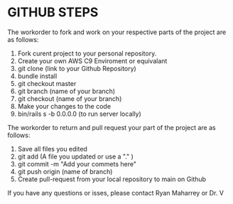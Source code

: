 # GITHUB STEPS

The workorder to fork and work on your respective parts of the project are as follows:

1. Fork curent project to your personal repository.
2. Create your own AWS C9 Enviroment or equivalant
3. git clone (link to your Github Repository)
4. bundle install
5. git checkout master
6. git branch (name of your branch)
7. git checkout (name of your branch)
8. Make your changes to the code
9. bin/rails s -b 0.0.0.0 (to run server locally)

The workorder to return and pull request your part of the project are as follows:

1. Save all files you edited
2. git add (A file you updated or use a "." )
2. git commit -m "Add your commets here"
3. git push origin (name of branch)
4. Create pull-request from your local repository to main on Github

If you have any questions or isses, please contact Ryan Maharrey or Dr. V